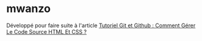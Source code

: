# mwanzo

Développé pour faire suite à l'article [Tutoriel Git et Github : Comment Gérer Le Code Source HTML Et CSS ?](https://www.trakode.com/blog/tutoriel-git-github-comment-gerer-le-code-source/)
